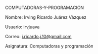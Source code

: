 COMPUTADORAS-Y-PROGRAMACIÓN


Nombre: Irving Ricardo Juárez Vázquez

Usuario: irvjuava      

Correo: i.ricardo.j.10@gmail.com

Asignatura: Computadoras y programación
